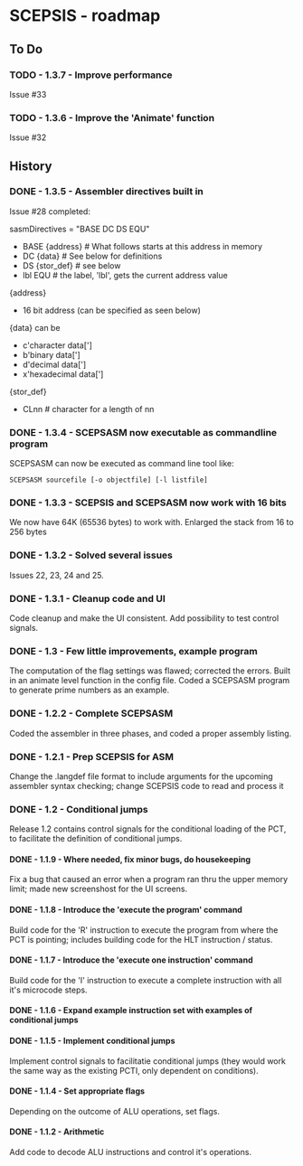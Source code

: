 # SCEPSIS - roadmap

## To Do

### TODO - 1.3.7 - Improve performance
Issue #33

### TODO - 1.3.6 - Improve the 'Animate' function
Issue #32 

## History

### DONE - 1.3.5 - Assembler directives built in
Issue #28 completed:

sasmDirectives = "BASE DC DS EQU"
- BASE {address} # What follows starts at this address in memory
- DC {data} # See below for definitions
- DS {stor_def} # see below
- lbl EQU # the label, 'lbl', gets the current address value

{address}
- 16 bit address (can be specified as seen below)

{data} can be
- c'character data[']
- b'binary data[']
- d'decimal data[']
- x'hexadecimal data[']

{stor_def}
- CLnn # character for a length of nn


### DONE - 1.3.4 - SCEPSASM now executable as commandline program
SCEPSASM can now be executed as command line tool like:

	SCEPSASM sourcefile [-o objectfile] [-l listfile]


### DONE - 1.3.3 - SCEPSIS and SCEPSASM now work with 16 bits
We now have 64K (65536 bytes) to work with. Enlarged the stack from 16 to 256 bytes

### DONE - 1.3.2 - Solved several issues
Issues 22, 23, 24 and 25.

### DONE - 1.3.1 - Cleanup code and UI
Code cleanup and make the UI consistent.
Add possibility to test control signals.

### DONE - 1.3 - Few little improvements, example program
The computation of the flag settings was flawed; corrected the errors.
Built in an animate level function in the config file.
Coded a SCEPSASM program to generate prime numbers as an example.

### DONE - 1.2.2 - Complete SCEPSASM
Coded the assembler in three phases, and coded a proper assembly listing.

### DONE - 1.2.1 - Prep SCEPSIS for ASM
Change the .langdef file format to include arguments for the upcoming assembler syntax checking; 
change SCEPSIS code to read and process it

### DONE - 1.2 - Conditional jumps
Release 1.2 contains control signals for the conditional loading of the PCT, to facilitate the definition of conditional jumps.

#### DONE - 1.1.9 - Where needed, fix minor bugs, do housekeeping
Fix a bug that caused an error when a program ran thru the upper memory limit; made new screenshost for the UI screens.

#### DONE - 1.1.8 - Introduce the 'execute the program' command
Build code for the 'R' instruction to execute the program from where the PCT is pointing; includes building code for the HLT instruction / status.

#### DONE - 1.1.7 - Introduce the 'execute one instruction' command
Build code for the 'I' instruction to execute a complete instruction with all it's microcode steps.

#### DONE -	1.1.6 - Expand example instruction set with examples of conditional jumps

#### DONE - 1.1.5 - Implement conditional jumps
Implement control signals to facilitatie conditional jumps (they would work the same way as the existing PCTI, only dependent on conditions).

#### DONE - 1.1.4 - Set appropriate flags
Depending on the outcome of ALU operations, set flags.

#### DONE - 1.1.2 - Arithmetic
Add code to decode ALU instructions and control it's operations.

